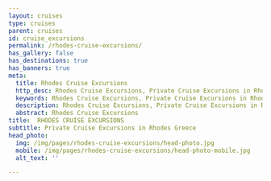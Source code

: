 ```yaml
---
layout: cruises
type: cruises
parent: cruises
id: cruise_excursions
permalink: /rhodes-cruise-excursions/
has_gallery: false
has_destinations: true
has_banners: true
meta:
  title: Rhodes Cruise Excursions
  http_desc: Rhodes Cruise Excursions, Private Cruise Excursions in Rhodes Greece
  keywords: Rhodes Cruise Excursions, Private Cruise Excursions in Rhodes Greece
  description: Rhodes Cruise Excursions, Private Cruise Excursions in Rhodes Greece
  abstract: Rhodes Cruise Excursions
title:  RHODES CRUISE EXCURSIONS
subtitle: Private Cruise Excursions in Rhodes Greece
head_photo:
  img: /img/pages/rhodes-cruise-excursions/head-photo.jpg
  mobile: /img/pages/rhodes-cruise-excursions/head-photo-mobile.jpg
  alt_text: ''

---
```

